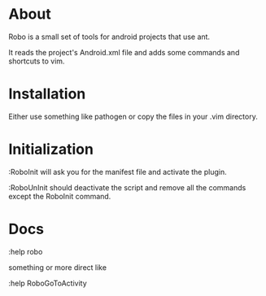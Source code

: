 # About
Robo is a small set of tools for android projects that use ant. 

It reads the project's Android.xml file and adds some commands and 
shortcuts to vim.

# Installation
Either use something like pathogen or copy the files in your .vim directory.

# Initialization 
:RoboInit will ask you for the manifest file and activate the plugin.

:RoboUnInit should deactivate the script and remove all the commands except
the RoboInit command.

# Docs
:help robo

something or more direct like 

:help RoboGoToActivity

